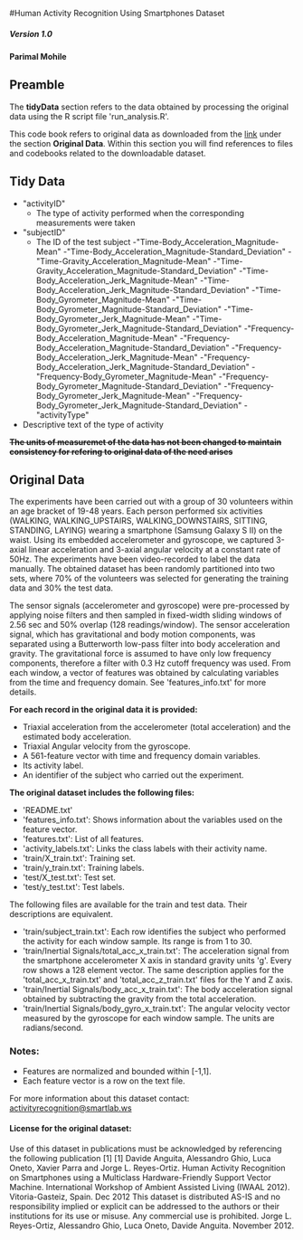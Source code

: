 #Human Activity Recognition Using Smartphones Dataset
##### Version 1.0

#### Parimal Mohile

## Preamble

The **tidyData** section refers to the data obtained by processing the original data using the R script file 'run_analysis.R'.

This code book refers to original data as downloaded from the [link](https://d396qusza40orc.cloudfront.net/getdata%2Fprojectfiles%2FUCI%20HAR%20Dataset.zip) under the section **Original Data**. Within this section you will find references to files and codebooks related to the downloadable dataset.

## Tidy Data

- "activityID"
  - The type of activity performed when the corresponding measurements were taken
- "subjectID"
  - The ID of the test subject
-"Time-Body_Acceleration_Magnitude-Mean"
-"Time-Body_Acceleration_Magnitude-Standard_Deviation"
-"Time-Gravity_Acceleration_Magnitude-Mean"
-"Time-Gravity_Acceleration_Magnitude-Standard_Deviation"
-"Time-Body_Acceleration_Jerk_Magnitude-Mean"
-"Time-Body_Acceleration_Jerk_Magnitude-Standard_Deviation"
-"Time-Body_Gyrometer_Magnitude-Mean"
-"Time-Body_Gyrometer_Magnitude-Standard_Deviation"
-"Time-Body_Gyrometer_Jerk_Magnitude-Mean"
-"Time-Body_Gyrometer_Jerk_Magnitude-Standard_Deviation"
-"Frequency-Body_Acceleration_Magnitude-Mean"
-"Frequency-Body_Acceleration_Magnitude-Standard_Deviation"
-"Frequency-Body_Acceleration_Jerk_Magnitude-Mean"
-"Frequency-Body_Acceleration_Jerk_Magnitude-Standard_Deviation"
-"Frequency-Body_Gyrometer_Magnitude-Mean"
-"Frequency-Body_Gyrometer_Magnitude-Standard_Deviation"
-"Frequency-Body_Gyrometer_Jerk_Magnitude-Mean"
-"Frequency-Body_Gyrometer_Jerk_Magnitude-Standard_Deviation"
-"activityType"
 - Descriptive text of the type of activity

**~~The units of measuremet of the data has not been changed to maintain consistency for refering to original data of the need arises~~**


## Original Data

The experiments have been carried out with a group of 30 volunteers within an age bracket of 19-48 years. Each person performed six activities (WALKING, WALKING_UPSTAIRS, WALKING_DOWNSTAIRS, SITTING, STANDING, LAYING) wearing a smartphone (Samsung Galaxy S II) on the waist. Using its embedded accelerometer and gyroscope, we captured 3-axial linear acceleration and 3-axial angular velocity at a constant rate of 50Hz. The experiments have been video-recorded to label the data manually. The obtained dataset has been randomly partitioned into two sets, where 70% of the volunteers was selected for generating the training data and 30% the test data. 

The sensor signals (accelerometer and gyroscope) were pre-processed by applying noise filters and then sampled in fixed-width sliding windows of 2.56 sec and 50% overlap (128 readings/window). The sensor acceleration signal, which has gravitational and body motion components, was separated using a Butterworth low-pass filter into body acceleration and gravity. The gravitational force is assumed to have only low frequency components, therefore a filter with 0.3 Hz cutoff frequency was used. From each window, a vector of features was obtained by calculating variables from the time and frequency domain. See 'features_info.txt' for more details. 

**For each record in the original data it is provided:**

- Triaxial acceleration from the accelerometer (total acceleration) and the estimated body acceleration.
- Triaxial Angular velocity from the gyroscope. 
- A 561-feature vector with time and frequency domain variables. 
- Its activity label. 
- An identifier of the subject who carried out the experiment.

**The original dataset includes the following files:**

- 'README.txt'
- 'features_info.txt': Shows information about the variables used on the feature vector.
- 'features.txt': List of all features.
- 'activity_labels.txt': Links the class labels with their activity name.
- 'train/X_train.txt': Training set.
- 'train/y_train.txt': Training labels.
- 'test/X_test.txt': Test set.
- 'test/y_test.txt': Test labels.

The following files are available for the train and test data. Their descriptions are equivalent. 

- 'train/subject_train.txt': Each row identifies the subject who performed the activity for each window sample. Its range is from 1 to 30. 
- 'train/Inertial Signals/total_acc_x_train.txt': The acceleration signal from the smartphone accelerometer X axis in standard gravity units 'g'. Every row shows a 128 element vector. The same description applies for the 'total_acc_x_train.txt' and 'total_acc_z_train.txt' files for the Y and Z axis. 
- 'train/Inertial Signals/body_acc_x_train.txt': The body acceleration signal obtained by subtracting the gravity from the total acceleration. 
- 'train/Inertial Signals/body_gyro_x_train.txt': The angular velocity vector measured by the gyroscope for each window sample. The units are radians/second. 

### Notes: 

- Features are normalized and bounded within [-1,1].
- Each feature vector is a row on the text file.

For more information about this dataset contact: activityrecognition@smartlab.ws

#### License for the original dataset:
Use of this dataset in publications must be acknowledged by referencing the following publication [1] 
[1] Davide Anguita, Alessandro Ghio, Luca Oneto, Xavier Parra and Jorge L. Reyes-Ortiz. Human Activity Recognition on Smartphones using a Multiclass Hardware-Friendly Support Vector Machine. International Workshop of Ambient Assisted Living (IWAAL 2012). Vitoria-Gasteiz, Spain. Dec 2012
This dataset is distributed AS-IS and no responsibility implied or explicit can be addressed to the authors or their institutions for its use or misuse. Any commercial use is prohibited.
Jorge L. Reyes-Ortiz, Alessandro Ghio, Luca Oneto, Davide Anguita. November 2012.
